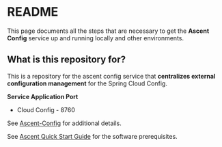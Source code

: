 # README #

This page documents all the steps that are necessary to get the **Ascent Config** service up and running locally and other environments.

## What is this repository for? ##

This is a repository for the ascent config service that **centralizes external configuration management** for the Spring Cloud Config.  

**Service Application Port**
* Cloud Config - 8760

See [Ascent-Config](https://github.com/department-of-veterans-affairs/ascent-platform/wiki/PLATFORM-:-Ascent-Config) for additional details.

See [Ascent Quick Start Guide](https://github.com/department-of-veterans-affairs/ascent-platform/wiki/DEV-:-Platform-Quick-Start-Guide) for the software prerequisites.
